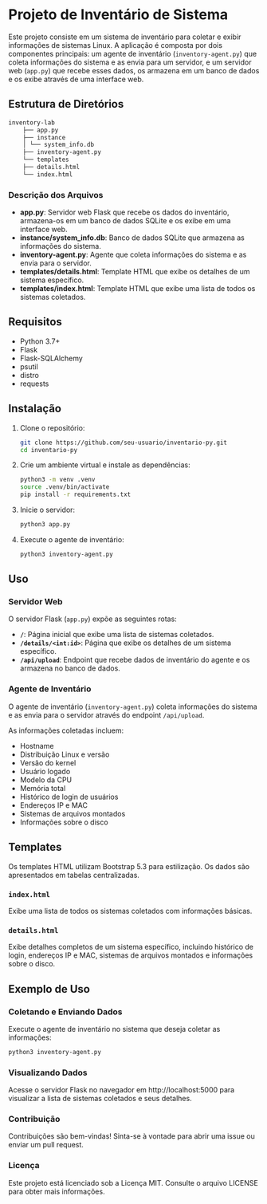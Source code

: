 # Projeto de Inventário de Sistema

Este projeto consiste em um sistema de inventário para coletar e exibir informações de sistemas Linux. A aplicação é composta por dois componentes principais: um agente de inventário (`inventory-agent.py`) que coleta informações do sistema e as envia para um servidor, e um servidor web (`app.py`) que recebe esses dados, os armazena em um banco de dados e os exibe através de uma interface web.

## Estrutura de Diretórios
```md
inventory-lab
    ├── app.py
    ├── instance
    │ └── system_info.db
    ├── inventory-agent.py
    └── templates
    ├── details.html
    └── index.html
```

### Descrição dos Arquivos

- **app.py**: Servidor web Flask que recebe os dados do inventário, armazena-os em um banco de dados SQLite e os exibe em uma interface web.
- **instance/system_info.db**: Banco de dados SQLite que armazena as informações do sistema.
- **inventory-agent.py**: Agente que coleta informações do sistema e as envia para o servidor.
- **templates/details.html**: Template HTML que exibe os detalhes de um sistema específico.
- **templates/index.html**: Template HTML que exibe uma lista de todos os sistemas coletados.

## Requisitos

- Python 3.7+
- Flask
- Flask-SQLAlchemy
- psutil
- distro
- requests

## Instalação

1. Clone o repositório:
    ```sh
    git clone https://github.com/seu-usuario/inventario-py.git
    cd inventario-py
    ```

2. Crie um ambiente virtual e instale as dependências:
    ```sh
    python3 -m venv .venv
    source .venv/bin/activate
    pip install -r requirements.txt
    ```

3. Inicie o servidor:
    ```sh
    python3 app.py
    ```

4. Execute o agente de inventário:
    ```sh
    python3 inventory-agent.py
    ```

## Uso

### Servidor Web

O servidor Flask (`app.py`) expõe as seguintes rotas:

- **`/`**: Página inicial que exibe uma lista de sistemas coletados.
- **`/details/<int:id>`**: Página que exibe os detalhes de um sistema específico.
- **`/api/upload`**: Endpoint que recebe dados de inventário do agente e os armazena no banco de dados.

### Agente de Inventário

O agente de inventário (`inventory-agent.py`) coleta informações do sistema e as envia para o servidor através do endpoint `/api/upload`.

As informações coletadas incluem:
- Hostname
- Distribuição Linux e versão
- Versão do kernel
- Usuário logado
- Modelo da CPU
- Memória total
- Histórico de login de usuários
- Endereços IP e MAC
- Sistemas de arquivos montados
- Informações sobre o disco

## Templates

Os templates HTML utilizam Bootstrap 5.3 para estilização. Os dados são apresentados em tabelas centralizadas.

### `index.html`

Exibe uma lista de todos os sistemas coletados com informações básicas.

### `details.html`

Exibe detalhes completos de um sistema específico, incluindo histórico de login, endereços IP e MAC, sistemas de arquivos montados e informações sobre o disco.

## Exemplo de Uso

### Coletando e Enviando Dados

Execute o agente de inventário no sistema que deseja coletar as informações:
```sh
python3 inventory-agent.py
```

### Visualizando Dados
Acesse o servidor Flask no navegador em http://localhost:5000 para visualizar a lista de sistemas coletados e seus detalhes.

### Contribuição
Contribuições são bem-vindas! Sinta-se à vontade para abrir uma issue ou enviar um pull request.

### Licença
Este projeto está licenciado sob a Licença MIT. Consulte o arquivo LICENSE para obter mais informações.